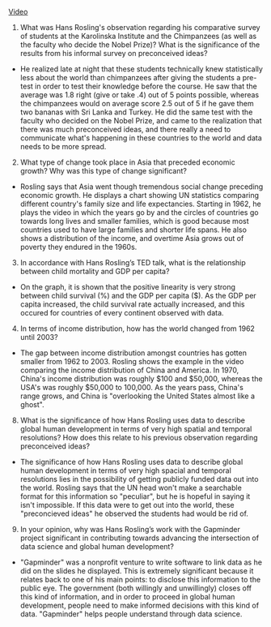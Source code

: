 [Video](https://www.ted.com/talks/hans_rosling_the_best_stats_you_ve_ever_seen?language=en)
1. What was Hans Rosling's observation regarding his comparative survey of students at the Karolinska Institute and the Chimpanzees (as well as the faculty who decide the Nobel Prize)? What is the significance of the results from his informal survey on preconceived ideas?

- He realized late at night that these students technically knew statistically less about the world than chimpanzees after giving the students a pre-test in order to test their knowledge before the course. He saw that the average was 1.8 right (give or take .4) out of 5 points possible, whereas the chimpanzees would on average score 2.5 out of 5 if he gave them two bananas with Sri Lanka and Turkey. He did the same test with the faculty who decided on the Nobel Prize, and came to the realization that there was much preconceived ideas, and there really a need to communicate what's happening in these countries to the world and data needs to be more spread.  

2. What type of change took place in Asia that preceded economic growth? Why was this type of change significant?

- Rosling says that Asia went though tremendous social change preceding economic growth. He displays a chart showing UN statistics comparing different country's family size and life expectancies. Starting in 1962, he plays the video in which the years go by and the circles of countries go towards long lives and smaller families, which is good because most countries used to have large families and shorter life spans. He also shows a distribution of the income, and overtime Asia grows out of poverty they endured in the 1960s. 

3. In accordance with Hans Rosling’s TED talk, what is the relationship between child mortality and GDP per capita?

- On the graph, it is shown that the positive linearity is very strong between child survival (%) and the GDP per capita ($). As the GDP per capita increased, the child survival rate actually increased, and this occured for countries of every continent observed with data. 

4. In terms of income distribution, how has the world changed from 1962 until 2003?

- The gap between income distribution amongst countries has gotten smaller from 1962 to 2003. Rosling shows the example in the video comparing the income distribution of China and America. In 1970, China's income distribution was roughly $100 and $50,000, whereas the USA's was roughly $50,000 to 100,000. As the years pass, China's range grows, and China is "overlooking the United States almost like a ghost".

8. What is the significance of how Hans Rosling uses data to describe global human development in terms of very high spatial and temporal resolutions? How does this relate to his previous observation regarding preconceived ideas?

- The significance of how Hans Rosling uses data to describe global human development in terms of very high spacial and temporal resolutions lies in the possibility of getting publicly funded data out into the world. Rosling says that the UN head won't make a searchable format for this information so "peculiar", but he is hopeful in saying it isn't impossible. If this data were to get out into the world, these "preconcieved ideas" he observed the students had would be rid of. 

9. In your opinion, why was Hans Rosling’s work with the Gapminder project significant in contributing towards advancing the intersection of data science and global human development?

- "Gapminder" was a nonprofit venture to write software to link data as he did on the slides he displayed. This is extremely significant because it relates back to one of his main points: to disclose this information to the public eye. The government (both willingly and unwillingly) closes off this kind of information, and in order to proceed in global human development, people need to make informed decisions with this kind of data. "Gapminder" helps people understand through data science. 

